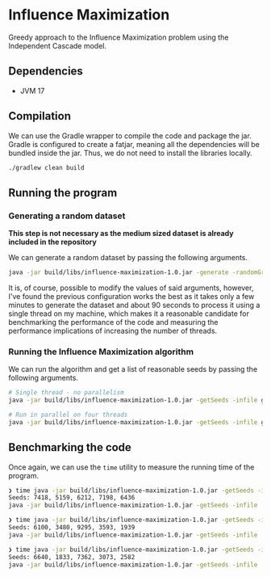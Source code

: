 # Influence Maximization

Greedy approach to the Influence Maximization problem
using the Independent Cascade model.

## Dependencies

* JVM 17

## Compilation

We can use the Gradle wrapper to compile the code and
package the jar. Gradle is configured to create a fatjar,
meaning all the dependencies will be bundled inside the jar.
Thus, we do not need to install the libraries locally.

```sh
./gradlew clean build
```

## Running the program

### Generating a random dataset

**This step is not necessary as the medium sized dataset is already
included in the repository**

We can generate a random dataset by passing the following arguments.

```sh
java -jar build/libs/influence-maximization-1.0.jar -generate -randomGraphSize 10000 -maxLinks 50 -outfile graphs/medium.graph
```

It is, of course, possible to modify the values of said arguments, however,
I've found the previous configuration works the best as it takes only a few
minutes to generate the dataset and about 90 seconds to process it using
a single thread on my machine, which makes it a reasonable candidate for
benchmarking the performance of the code and measuring the performance
implications of increasing the number of threads.

### Running the Influence Maximization algorithm

We can run the algorithm and get a list of reasonable seeds
by passing the following arguments.

```sh
# Single thread - no parallelism
java -jar build/libs/influence-maximization-1.0.jar -getSeeds -infile graphs/medium.graph -numSeeds 5 -threads 1

# Run in parallel on four threads 
java -jar build/libs/influence-maximization-1.0.jar -getSeeds -infile graphs/medium.graph -numSeeds 5 -threads 4
```

## Benchmarking the code

Once again, we can use the `time` utility to measure the running time
of the program.

```sh
❯ time java -jar build/libs/influence-maximization-1.0.jar -getSeeds -infile graphs/medium.graph -numSeeds 5 -threads 1
Seeds: 7418, 5159, 6212, 7198, 6436
java -jar build/libs/influence-maximization-1.0.jar -getSeeds -infile   5  1  88.76s user 0.35s system 100% cpu 1:28.68 total

❯ time java -jar build/libs/influence-maximization-1.0.jar -getSeeds -infile graphs/medium.graph -numSeeds 5 -threads 4
Seeds: 6100, 3480, 9295, 3593, 1939
java -jar build/libs/influence-maximization-1.0.jar -getSeeds -infile   5  4  104.29s user 0.40s system 387% cpu 27.043 total

❯ time java -jar build/libs/influence-maximization-1.0.jar -getSeeds -infile graphs/medium.graph -numSeeds 5 -threads 8
Seeds: 6640, 1833, 7362, 3073, 2582
java -jar build/libs/influence-maximization-1.0.jar -getSeeds -infile   5  8  109.19s user 0.55s system 382% cpu 28.658 total
```
